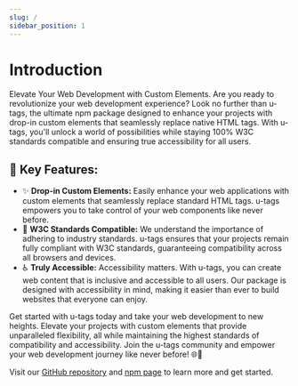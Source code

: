 ```yaml
---
slug: /
sidebar_position: 1
---
```


# Introduction
Elevate Your Web Development with Custom Elements. Are you ready to revolutionize your web development experience? Look no further than u-tags, the ultimate npm package designed to enhance your projects with drop-in custom elements that seamlessly replace native HTML tags. With u-tags, you'll unlock a world of possibilities while staying 100% W3C standards compatible and ensuring true accessibility for all users.

## 🚀 Key Features:

- ✨ **Drop-in Custom Elements:** Easily enhance your web applications with custom elements that seamlessly replace standard HTML tags. u-tags empowers you to take control of your web components like never before.
- 📏 **W3C Standards Compatible:** We understand the importance of adhering to industry standards. u-tags ensures that your projects remain fully compliant with W3C standards, guaranteeing compatibility across all browsers and devices.
- ♿ **Truly Accessible:** Accessibility matters. With u-tags, you can create web content that is inclusive and accessible to all users. Our package is designed with accessibility in mind, making it easier than ever to build websites that everyone can enjoy.

Get started with u-tags today and take your web development to new heights. Elevate your projects with custom elements that provide unparalleled flexibility, all while maintaining the highest standards of compatibility and accessibility. Join the u-tags community and empower your web development journey like never before! 🌐💼

Visit our [GitHub repository](https://test.com) and [npm page](https://test.com) to learn more and get started.